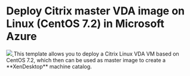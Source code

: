 # Deploy Citrix master VDA image on Linux (CentOS 7.2) in Microsoft Azure 

<a href="https://portal.azure.com/#create/Microsoft.Template/uri/https%3A%2F%2Fraw.githubusercontent.com%2Fcitrix%2FXDLinuxVdaDeploymentTemplate%2Fmaster%2Ftemplate%2Fazuredeploy.json" target="_blank">
    <img src="http://azuredeploy.net/deploybutton.png"/>
</a>
This template allows you to deploy a Citrix Linux VDA VM based on CentOS 7.2, which then can be used as master image to create a **XenDesktop** machine catalog.
